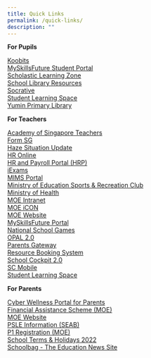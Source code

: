 ```yaml
---
title: Quick Links
permalink: /quick-links/
description: ""
---
```

**For Pupils**

[Koobits](https://www.koobits.com/)<br>
[MySkillsFuture Student Portal](https://www.myskillsfuture.gov.sg/content/student/en/primary/about/myskillsfuture-for-students.html)<br>
[Scholastic Learning Zone](https://slz02.scholasticlearningzone.com/resources/dp-int/dist/#/login3/SGPY5JY)<br>
[School Library Resources](https://schoolibrary.moe.edu.sg/eresourcespri/cgi-bin/spydus.exe/MSGTRN/WPAC/HOME)<br>
[Socrative](https://www.socrative.com/)<br>
[Student Learning Space](https://vle.learning.moe.edu.sg/login)<br>
[Yumin Primary Library](https://schoolibrary.moe.edu.sg/yuminpri/cgi-bin/spydus.exe/MSGTRN/WPAC/HOME)


**For Teachers**

[Academy of Singapore Teachers](https://academyofsingaporeteachers.moe.edu.sg/)<br>
[Form SG](https://form.gov.sg/)<br>
[Haze Situation Update](https://www.haze.gov.sg/)<br>
[HR Online](http://intranet.moe.gov.sg/hronline/Pages/Home.aspx)<br>
[HR and Payroll Portal (HRP)](https://www.hrp.gov.sg/)<br>
[iExams](https://iexams.seab.gov.sg/login)<br>
[MIMS Portal](https://idp.mims.moe.gov.sg/nidp/saml2/sso)<br>
[Ministry of Education Sports & Recreation Club](https://www.mesrc.net/)<br>
[Ministry of Health](https://www.moh.gov.sg/)<br>
[MOE Intranet](https://intranet.moe.gov.sg/)<br>
[MOE iCON](https://icon.moe.edu.sg/)<br>
[MOE Website](https://www.moe.gov.sg/)<br>
[MySkillsFuture Portal](https://www.myskillsfuture.gov.sg/getreadynow/)<br>
[National School Games](https://nsg.moe.edu.sg/)<br>
[OPAL 2.0](https://www.opal2.moe.edu.sg/)<br>
[Parents Gateway](https://pg.moe.edu.sg/)<br>
[Resource Booking System](https://rbs.avero-tech.com/)<br>
[School Cockpit 2.0](https://schoolcockpit.moe.gov.sg/)<br>
[SC Mobile](https://scmobile.moe.edu.sg/login)<br>
[Student Learning Space](https://vle.learning.moe.edu.sg/login)

**For Parents**

[Cyber Wellness Portal for Parents](https://www.moe.gov.sg/programmes/cyber-wellness)<br>
[Financial Assistance Scheme (MOE)](https://www.moe.gov.sg/education/financial-assistance)<br>
[MOE Website](https://www.moe.gov.sg/)<br>
[PSLE Information (SEAB)](https://www.seab.gov.sg/home/examinations/psle)<br>
[P1 Registration (MOE)](https://www.moe.gov.sg/primary/p1-registration)<br>
[School Terms & Holidays 2022](https://www.moe.gov.sg/news/press-releases/20210811-school-terms-and-holidays-for-2022)<br>
[Schoolbag - The Education News Site](https://www.schoolbag.edu.sg/)
